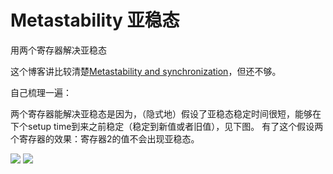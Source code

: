 # Metastability 亚稳态

用两个寄存器解决亚稳态

这个博客讲比较清楚[Metastability and synchronization](https://fys4220.github.io/part-vhdl/vhdl_metastability.html)，但还不够。

自己梳理一遍：

两个寄存器能解决亚稳态是因为，（隐式地）假设了亚稳态稳定时间很短，能够在下个setup time到来之前稳定（稳定到新值或者旧值），见下图。
有了这个假设两个寄存器的效果：寄存器2的值不会出现亚稳态。

![](https://fys4220.github.io/_images/wave_metastability_synchronization_registers_new_value.png)
![](https://fys4220.github.io/_images/wave_metastability_synchronization_registers_old_value.png)
